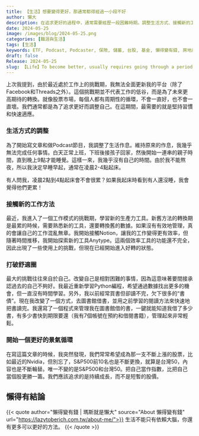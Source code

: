 ```yaml
---
title: 【生活】想要變得更好，那通常都得經過一小段不好
author: 懶大
description: 在追求更好的過程中，通常需要經歷一段困難時期。調整生活方式、接觸新的工作方法、打破舒適圈以及追求持續成長都是重要的步驟。這篇文章提到了作者在工作上的挑戰期、調整生活作息、學習新的生產力工具、改變自己的習慣、以及追求持續成長的重要性。
date: 2024-05-25
image: /images/blog/2024-05-25.png
categories: [職涯與生活]
tags: [生活]
keywords: ETF, Podcast, Podcaster, 保險, 儲蓄, 台股, 基金, 懶得變有錢, 房地產, 投資, 投資理財, 支出, 收入, 理財, 理財規劃, 瑪斯理財兩三事, 稅務, 總體經濟, 美股, 職涯心得, 股利收入, 複委託, 記帳, 讀書心得, 財務規劃, 財商, 貸款, 資產配置, 退休規劃, 開源節流
draft: false
Release: 2024-05-25
slug: 【Life】To become better, usually requires going through a period of hardship.
---
```

上次我提到，由於最近處於工作上的挑戰期，我無法全面更新我的平台（除了Facebook和Threads之外）。這個挑戰期並不代表工作的低谷，而是為了未來更高期待的轉換。就像股票市場，每個人都有周期性的循環，不會一直好，也不會一直壞。我們通常都是為了追求更好而調整自己。在這期間，最需要的就是堅持習慣和快速適應。

### 生活方式的調整

為了開始寫文章和做Podcast節目，我調整了生活作息。維持原來的作息，我幾乎無法完成任何事情。白天正常上班，下班後接孩子回家，然後開始一連串的親子時間，直到晚上9點才能睡覺。這樣一來，我幾乎沒有自己的時間。由於我不能熬夜，所以我決定早睡早起，通常在凌晨2-4點起床。

有人問我，凌晨2點到4點起床會不會很累？如果我起床時看到有人還沒睡，我會覺得他們更累！

### 接觸新的工作方法

最近，我進入了一個工作模式的挑戰期，學習新的生產力工具。新舊方法的轉換期是最累的時候，需要熟悉新的工具，還要轉換舊的數據。如果沒有有效地管理，真的會讓自己的工作混亂無章。我開始接觸Notion，讓我的工作變得更有效率，但隨著時間推移，我開始探索新的工具Anytype。這兩個效率工具的功能還不完全，因此出現了一些使用上的挑戰，但現在已經開始進入好轉的狀態。

### 打破舒適圈

最大的挑戰往往來自於自己。改變自己是相對困難的事情，因為這意味著要間接承認過去的自己不夠好。我最近重新學習Python編程，希望通過數據找出更多的機會，但一直沒有時間學習。另外，我以前經常買書但卻讀不完，欠下很多的“書債”。現在我改變了一個方式，去圖書館借書，並用之前學習的閱讀方法來快速地把書讀完。我還寫了一個程式來管理我在圖書館借的書，一鍵就能知道我借了多少書，有多少書快到期限要還（我有7個帳號在預約和借閱書籍），管理起來非常輕鬆。

### 開始一個更好的景氣循環

在寫這篇文章的時候，我突然發現，我們常常希望成為那一支不斷上漲的股票，比如最近的Nvidia，但別忘了，S&P500前10名也是不斷更換，就算是台灣50，內容也是不斷輪替。唯一不變的是S&P500和台灣50。把自己當作指數，比把自己當個股更勝一籌。我們應該追求的是持續成長，而不是短暫的股價。

## 懶得有結論

{{< quote author="懶得變有錢 | 瑪斯就是懶大" source="About 懶得變有錢" url="https://lazytoberich.com.tw/about-me/">}}
生活不能只有依賴大腦，你還有更多可以更好的方法。
{{< /quote >}}
